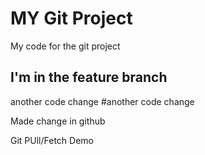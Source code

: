 # MY Git Project

My code for the git project

## I'm in the feature branch

another code change
#another code change


Made change in github


Git PUll/Fetch Demo

